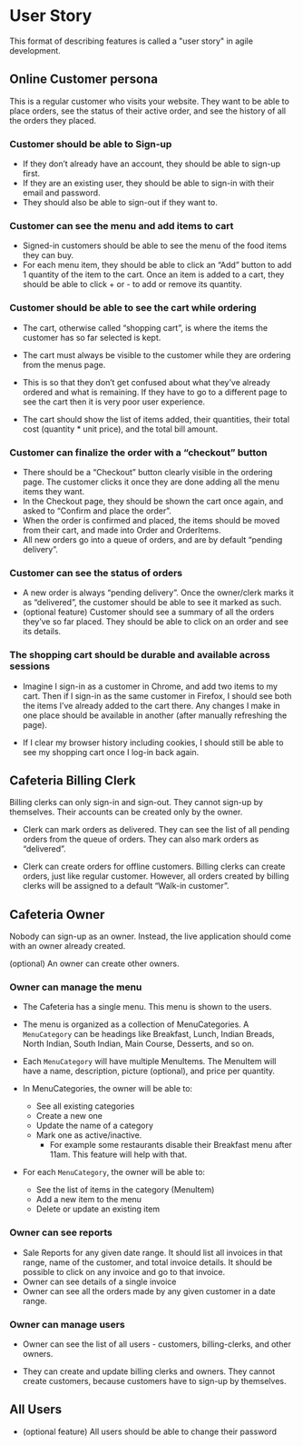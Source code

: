 # User Story

This format of describing features is called a "user story" in agile development.

## Online Customer persona

This is a regular customer who visits your website. They want to be able to place orders, see the status of their active order, and see the history of all the orders they placed.

### Customer should be able to Sign-up

- If they don’t already have an account, they should be able to sign-up first.
- If they are an existing user, they should be able to sign-in with their email and password.
- They should also be able to sign-out if they want to.

### Customer can see the menu and add items to cart

- Signed-in customers should be able to see the menu of the food items they can buy.
- For each menu item, they should be able to click an “Add” button to add 1 quantity of the item to the cart. Once an item is added to a cart, they should be able to click + or - to add or remove its quantity.

### Customer should be able to see the cart while ordering

- The cart, otherwise called “shopping cart”, is where the items the customer has so far selected is kept.

- The cart must always be visible to the customer while they are ordering from the menus page.

- This is so that they don’t get confused about what they’ve already ordered and what is remaining. If they have to go to a different page to see the cart then it is very poor user experience.

- The cart should show the list of items added, their quantities, their total cost (quantity \* unit price), and the total bill amount.

### Customer can finalize the order with a “checkout” button

- There should be a “Checkout” button clearly visible in the ordering page. The customer clicks it once they are done adding all the menu items they want.
- In the Checkout page, they should be shown the cart once again, and asked to “Confirm and place the order”.
- When the order is confirmed and placed, the items should be moved from their cart, and made into Order and OrderItems.
- All new orders go into a queue of orders, and are by default “pending delivery”.

### Customer can see the status of orders

- A new order is always “pending delivery”. Once the owner/clerk marks it as “delivered”, the customer should be able to see it marked as such.
- (optional feature) Customer should see a summary of all the orders they’ve so far placed. They should be able to click on an order and see its details.

### The shopping cart should be durable and available across sessions

- Imagine I sign-in as a customer in Chrome, and add two items to my cart. Then if I sign-in as the same customer in Firefox, I should see both the items I’ve already added to the cart there. Any changes I make in one place should be available in another (after manually refreshing the page).

- If I clear my browser history including cookies, I should still be able to see my shopping cart once I log-in back again.

## Cafeteria Billing Clerk

Billing clerks can only sign-in and sign-out. They cannot sign-up by themselves. Their accounts can be created only by the owner.

- Clerk can mark orders as delivered. They can see the list of all pending orders from the queue of orders. They can also mark orders as “delivered”.

- Clerk can create orders for offline customers. Billing clerks can create orders, just like regular customer. However, all orders created by billing clerks will be assigned to a default “Walk-in customer”.

## Cafeteria Owner

Nobody can sign-up as an owner. Instead, the live application should come with an owner already created.

(optional) An owner can create other owners.

### Owner can manage the menu

- The Cafeteria has a single menu. This menu is shown to the users.

- The menu is organized as a collection of MenuCategories. A `MenuCategory` can be headings like Breakfast, Lunch, Indian Breads, North Indian, South Indian, Main Course, Desserts, and so on.

- Each `MenuCategory` will have multiple MenuItems. The MenuItem will have a name, description, picture (optional), and price per quantity.

- In MenuCategories, the owner will be able to:

  - See all existing categories
  - Create a new one
  - Update the name of a category
  - Mark one as active/inactive.
    - For example some restaurants disable their Breakfast menu after 11am. This feature will help with that.

- For each `MenuCategory`, the owner will be able to:

  - See the list of items in the category (MenuItem)
  - Add a new item to the menu
  - Delete or update an existing item

### Owner can see reports

- Sale Reports for any given date range. It should list all invoices in that range, name of the customer, and total invoice details. It should be possible to click on any invoice and go to that invoice.
- Owner can see details of a single invoice
- Owner can see all the orders made by any given customer in a date range.

### Owner can manage users

- Owner can see the list of all users - customers, billing-clerks, and other owners.

- They can create and update billing clerks and owners. They cannot create customers, because customers have to sign-up by themselves.

## All Users

- (optional feature) All users should be able to change their password
